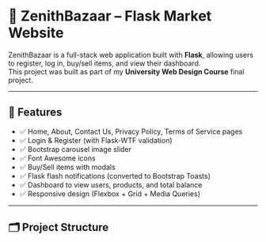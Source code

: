 # 🛒 ZenithBazaar – Flask Market Website

ZenithBazaar is a full-stack web application built with **Flask**, allowing users to register, log in, buy/sell items, and view their dashboard.  
This project was built as part of my **University Web Design Course** final project.

---

## 🚀 Features
- ✅ Home, About, Contact Us, Privacy Policy, Terms of Service pages
- ✅ Login & Register (with Flask-WTF validation)
- ✅ Bootstrap carousel image slider
- ✅ Font Awesome icons
- ✅ Buy/Sell items with modals
- ✅ Flask flash notifications (converted to Bootstrap Toasts)
- ✅ Dashboard to view users, products, and total balance
- ✅ Responsive design (Flexbox + Grid + Media Queries)

---

## 🗂 Project Structure
